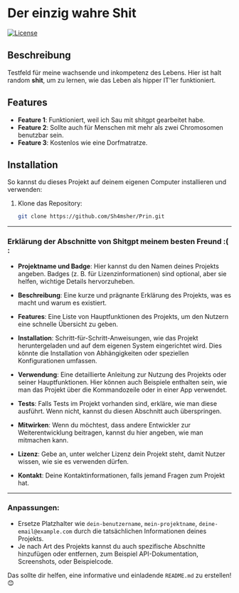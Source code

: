# Der einzig wahre Shit

[![License](https://img.shields.io/badge/license-MIT-blue.svg)](https://opensource.org/licenses/MIT)

## Beschreibung

Testfeld für meine wachsende und inkompetenz des Lebens. Hier ist halt random **shit**, um zu lernen, wie das Leben als hipper IT'ler funktioniert. 

## Features

- **Feature 1**: Funktioniert, weil ich Sau mit shitgpt gearbeitet habe.
- **Feature 2**: Sollte auch für Menschen mit mehr als zwei Chromosomen benutzbar sein.
- **Feature 3**: Kostenlos wie eine Dorfmatratze.

## Installation

So kannst du dieses Projekt auf deinem eigenen Computer installieren und verwenden:

1. Klone das Repository:
   ```bash
   git clone https://github.com/Sh4msher/Prin.git


---

### **Erklärung der Abschnitte von Shitgpt meinem besten Freund :( :**

- **Projektname und Badge**: Hier kannst du den Namen deines Projekts angeben. Badges (z. B. für Lizenzinformationen) sind optional, aber sie helfen, wichtige Details hervorzuheben.
  
- **Beschreibung**: Eine kurze und prägnante Erklärung des Projekts, was es macht und warum es existiert.

- **Features**: Eine Liste von Hauptfunktionen des Projekts, um den Nutzern eine schnelle Übersicht zu geben.

- **Installation**: Schritt-für-Schritt-Anweisungen, wie das Projekt heruntergeladen und auf dem eigenen System eingerichtet wird. Dies könnte die Installation von Abhängigkeiten oder speziellen Konfigurationen umfassen.

- **Verwendung**: Eine detaillierte Anleitung zur Nutzung des Projekts oder seiner Hauptfunktionen. Hier können auch Beispiele enthalten sein, wie man das Projekt über die Kommandozeile oder in einer App verwendet.

- **Tests**: Falls Tests im Projekt vorhanden sind, erkläre, wie man diese ausführt. Wenn nicht, kannst du diesen Abschnitt auch überspringen.

- **Mitwirken**: Wenn du möchtest, dass andere Entwickler zur Weiterentwicklung beitragen, kannst du hier angeben, wie man mitmachen kann.

- **Lizenz**: Gebe an, unter welcher Lizenz dein Projekt steht, damit Nutzer wissen, wie sie es verwenden dürfen.

- **Kontakt**: Deine Kontaktinformationen, falls jemand Fragen zum Projekt hat.

---

### **Anpassungen:**
- Ersetze Platzhalter wie `dein-benutzername`, `mein-projektname`, `deine-email@example.com` durch die tatsächlichen Informationen deines Projekts.
- Je nach Art des Projekts kannst du auch spezifische Abschnitte hinzufügen oder entfernen, zum Beispiel API-Dokumentation, Screenshots, oder Beispielcode.

Das sollte dir helfen, eine informative und einladende `README.md` zu erstellen! 😊
